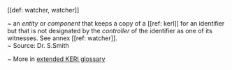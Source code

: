 [[def: watcher, watcher]]

~ an _entity_ or _component_ that keeps a copy of a [[ref: kerl]] for an identifier but that is not designated by the _controller_ of the identifier as one of its witnesses. See annex [[ref: watcher]].  
~ Source: Dr. S.Smith

~ More in <a href="https://weboftrust.github.io/WOT-terms/docs/glossary/watcher">extended KERI glossary</a>
